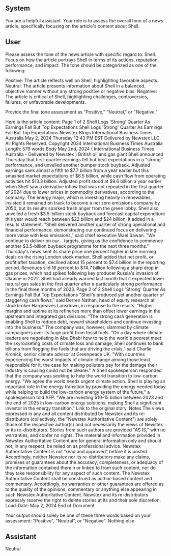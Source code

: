 ## System

You are a helpful assistant. Your role is to assess the overall tone of a news article, specifically focusing on the article's content about Shell.

## User


Please assess the tone of the news article with specific regard to: Shell. Focus on how the article portrays Shell in terms of its actions, reputation, performance, and impact. The tone should be categorized as one of the following:

Positive: The article reflects well on Shell, highlighting favorable aspects.
Neutral: The article presents information about Shell in a balanced, objective manner without any strong positive or negative bias.
Negative: The article is critical of Shell, highlighting challenges, controversies, failures, or unfavorable developments.

Provide the final tone assessment as "Positive," "Neutral," or "Negative."

Here is the article content: Page 1 of 2
Shell Logs 'Strong' Quarter As Earnings Fall But Top Expectations
Shell Logs 'Strong' Quarter As Earnings Fall But Top Expectations
Newstex Blogs 
International Business Times Australia
May 2, 2024 Thursday 12:43 PM EST
Delivered by Newstex LLC. All Rights Reserved.
Copyright 2024 International Business Times Australia 
Length: 579 words
Body
May 2nd, 2024 ( International Business Times Australia  - Delivered by  Newstex )
British oil and gas giant Shell announced Thursday that first-quarter earnings fell but beat expectations in a 
"strong" performance, and unveiled another bumper stock buyback.
Adjusted earnings sank almost a fifth to $7.7 billion from a year earlier but this smashed market expectations of 
$6.5 billion, while cash flow from operating activities hit $13.3 billion.
Adjusted profit stood at $9.6 billion a year earlier when Shell saw a derivative inflow that was not repeated in the 
first quarter of 2024 due to lower prices in commodity derivatives, according to the company.
The energy major, which is investing heavily in renewables, insisted it remained on track to become a net zero 
emissions company by 2050, but its results sparked fresh anger from the green lobby.
Shell also unveiled a fresh $3.5-billion stock buyback and forecast capital expenditure this year would reach 
between $22 billion and $24 billion, it added in a results statement.
"Shell delivered another quarter of strong operational and financial performance, demonstrating our continued 
focus on delivering more value with less emissions," said chief executive Wael Sawan.
"We continue to deliver on our... targets, giving us the confidence to commence another $3.5-billion buyback 
programme for the next three months."
Thursday's news sent its share price one percent higher in late morning deals on the rising London stock market.
Shell added that net profit, or profit after taxation, declined about 15 percent to $7.4 billion in the reporting period.
Revenues slid 16 percent to $74.7 billion following a sharp drop in gas prices, which had spiked following key 
producer Russia's invasion of Ukraine in 2022.
Shell had already warned last month that it expected lower natural gas sales in the first quarter after a particularly 
strong performance in the final three months of 2023.
Page 2 of 2
Shell Logs 'Strong' Quarter As Earnings Fall But Top Expectations
"Shell's produced yet another quarter of staggering cash flows," said Derren Nathan, head of equity research at 
stockbroker Hargreaves Lansdown, in response to the results.
"Higher margins and uptime at its refineries more than offset lower earnings in the upstream and integrated gas 
divisions.
"The strong cash generation is enabling Shell to reduce debt, reward shareholders and continue investing into the 
business."
The company was, however, slammed by climate campaigners over its huge profit from fossil fuels.
"On a day where climate leaders are negotiating in Abu Dhabi how to help the world's poorest meet the 
skyrocketing costs of climate loss and damage, Shell continues to bank billions from flogging the fuels that are 
driving the crisis," said Charlie Kronick, senior climate advisor at Greenpeace UK.
"With countries experiencing the worst impacts of climate change among those least responsible for it, the case for 
making polluters pay for the damage their industry is causing could not be clearer."
A Shell spokesperson responded that the company was seeking to help the world transition to low-carbon energy.
"We agree the world needs urgent climate action. Shell is playing an important role in the energy transition by 
providing the energy needed today while helping to build the low-carbon energy system of the future," a 
spokesperson told AFP.
"We are investing $10-15 billion between 2023 and the end of 2025 in low-carbon energy solutions, making Shell a 
significant investor in the energy transition."
Link to the original story.
Notes
The views expressed in any and all content distributed by Newstex and its re-distributors (collectively, the "Newstex 
Authoritative Content") are solely those of the respective author(s) and not necessarily the views of Newstex or its 
re-distributors. Stories from such authors are provided "AS IS," with no warranties, and confer no rights. The 
material and information provided in Newstex Authoritative Content are for general information only and should not, 
in any respect, be relied on as professional advice. Newstex Authoritative Content is not "read and approved" 
before it is posted. Accordingly, neither Newstex nor its re-distributors make any claims, promises or guarantees 
about the accuracy, completeness, or adequacy of the information contained therein or linked to from such content, 
nor do they take responsibility for any aspect of such content. The Newstex Authoritative Content shall be 
construed as author-based content and commentary. Accordingly, no warranties or other guarantees are offered as 
to the quality of the opinions, commentary or anything else appearing in such Newstex Authoritative Content. 
Newstex and its re-distributors expressly reserve the right to delete stories at its and their sole discretion.
Load-Date: May 2, 2024
End of Document

Your output should solely be one of these three words based on your assessment: "Positive", "Neutral", or "Negative". Nothing else
                

## Assistant

Neutral

